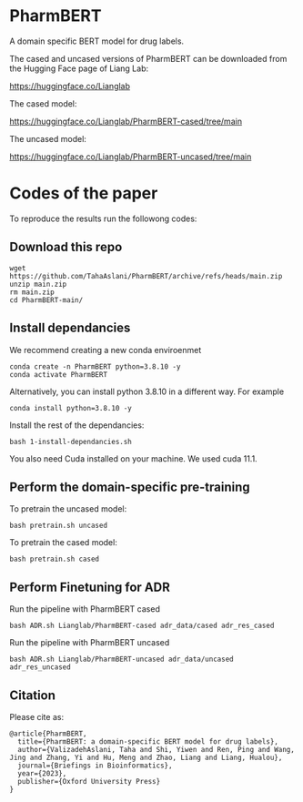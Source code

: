 # PharmBERT
A domain specific BERT model for drug labels.

The cased and uncased versions of PharmBERT can be downloaded from the Hugging Face page of Liang Lab:

https://huggingface.co/Lianglab


The cased model:

https://huggingface.co/Lianglab/PharmBERT-cased/tree/main

The uncased model:

https://huggingface.co/Lianglab/PharmBERT-uncased/tree/main



# Codes of the paper
To reproduce the results run the followong codes:
## Download this repo
```
wget https://github.com/TahaAslani/PharmBERT/archive/refs/heads/main.zip
unzip main.zip
rm main.zip
cd PharmBERT-main/
```

## Install dependancies
We recommend creating a new conda enviroenmet 
```
conda create -n PharmBERT python=3.8.10 -y
conda activate PharmBERT
```
Alternatively, you can install python 3.8.10 in a different way. For example
```
conda install python=3.8.10 -y
```

Install the rest of the dependancies:
```
bash 1-install-dependancies.sh
```

You also need Cuda installed on your machine. We used cuda 11.1.

## Perform the domain-specific pre-training
To pretrain the uncased model:
```
bash pretrain.sh uncased
```

To pretrain the cased model:
```
bash pretrain.sh cased
```

## Perform Finetuning for ADR

Run the pipeline with PharmBERT cased
```
bash ADR.sh Lianglab/PharmBERT-cased adr_data/cased adr_res_cased
```

Run the pipeline with PharmBERT uncased
```
bash ADR.sh Lianglab/PharmBERT-uncased adr_data/uncased adr_res_uncased
```

## Citation
Please cite as:
```
@article{PharmBERT,
  title={PharmBERT: a domain-specific BERT model for drug labels},
  author={ValizadehAslani, Taha and Shi, Yiwen and Ren, Ping and Wang, Jing and Zhang, Yi and Hu, Meng and Zhao, Liang and Liang, Hualou},
  journal={Briefings in Bioinformatics},
  year={2023},
  publisher={Oxford University Press}
}
```

